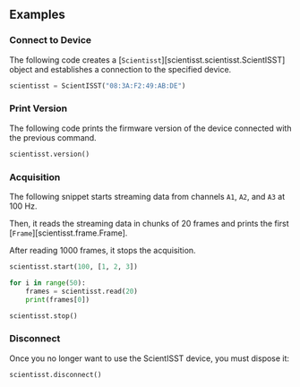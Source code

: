 ## Examples

### Connect to Device

The following code creates a [`Scientisst`][scientisst.scientisst.ScientISST] object and establishes a connection to the specified device.

```python
scientisst = ScientISST("08:3A:F2:49:AB:DE")
```

### Print Version

The following code prints the firmware version of the device connected with the previous command.

```python
scientisst.version()
```

### Acquisition

The following snippet starts streaming data from channels `A1`, `A2`, and `A3` at 100 Hz.

Then, it reads the streaming data in chunks of 20 frames and prints the first [`Frame`][scientisst.frame.Frame].

After reading 1000 frames, it stops the acquisition.

```python
scientisst.start(100, [1, 2, 3])

for i in range(50):
    frames = scientisst.read(20)
    print(frames[0])

scientisst.stop()
```

### Disconnect

Once you no longer want to use the ScientISST device, you must dispose it:

```python
scientisst.disconnect()
```
